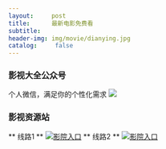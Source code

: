 ```yaml
---
layout:     post
title:      最新电影免费看
subtitle:   
header-img: img/movie/dianying.jpg
catalog: 	 false
---
```



### 影视大全公众号
个人微信，满足你的个性化需求
![](https://yabaowang.github.io/img/avatar.jpg)

### 影视资源站
** 线路1 **
[![影院入口](https://yabaowang.github.io/img/movie/yingyuanrukou.jpg)](http://28xx.top/)
** 线路2 **
[![影院入口](https://yabaowang.github.io/img/movie/yingyuanrukou.jpg)](http://www.wapianwang.com/)
 


